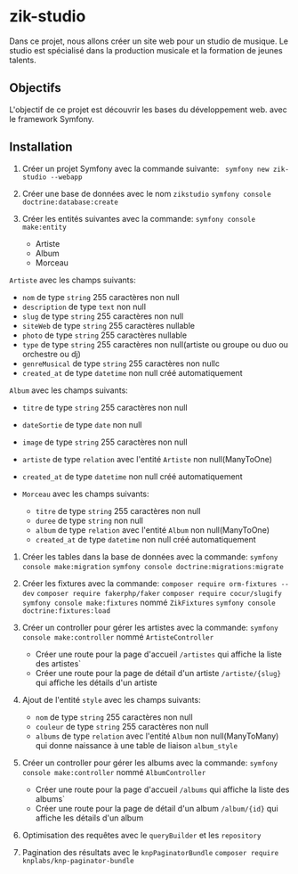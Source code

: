 # zik-studio

Dans ce projet, nous allons créer un site web pour un studio de musique. Le studio est spécialisé dans la production musicale et la formation de jeunes talents. 

## Objectifs
L'objectif de ce projet est découvrir les bases du développement web. avec le framework Symfony.

## Installation

1. Créer un projet Symfony avec la commande suivante:
` symfony new zik-studio --webapp`

2. Créer une base de données avec le nom `zikstudio`
   `symfony console doctrine:database:create`

3. Créer les entités suivantes avec la commande:
   `symfony console make:entity`
   - Artiste
   - Album
   - Morceau


`Artiste` avec les champs suivants:
   - `nom` de type `string` 255 caractères non null
   - `description` de type `text` non null
   - `slug` de type `string` 255 caractères non null
   - `siteWeb` de type `string` 255 caractères nullable
   - `photo` de type `string` 255 caractères nullable
   - `type` de type `string` 255 caractères non null(artiste ou groupe ou duo ou orchestre ou dj)
   - `genreMusical` de type `string` 255 caractères non nullc
   - `created_at` de type `datetime` non null créé automatiquement

`Album` avec les champs suivants:
   - `titre` de type `string` 255 caractères non null
   - `dateSortie` de type `date` non null
   - `image` de type `string` 255 caractères non null
   - `artiste` de type `relation` avec l'entité `Artiste` non null(ManyToOne)
   - `created_at` de type `datetime` non null créé automatiquement
  
- `Morceau` avec les champs suivants:
   - `titre` de type `string` 255 caractères non null
   - `duree` de type `string` non null
   - `album` de type `relation` avec l'entité `Album` non null(ManyToOne)
   - `created_at` de type `datetime` non null créé automatiquement


1. Créer les tables dans la base de données avec la commande:
   `symfony console make:migration`
   `symfony console doctrine:migrations:migrate`

2. Créer les fixtures avec la commande:
      `composer require orm-fixtures --dev`
      `composer require fakerphp/faker`
      `composer require cocur/slugify`
      `symfony console make:fixtures` nommé `ZikFixtures`
      `symfony console doctrine:fixtures:load`

3. Créer un controller pour gérer les artistes avec la commande:
   `symfony console make:controller` nommé `ArtisteController`
   - Créer une route pour la page d'accueil `/artistes` qui affiche la liste des artistes`
   - Créer une route pour la page de détail d'un artiste `/artiste/{slug}` qui affiche les détails d'un artiste

4. Ajout de l'entité `style` avec les champs suivants:
   - `nom` de type `string` 255 caractères non null
   - `couleur` de type `string` 255 caractères non null
   - `albums` de type `relation` avec l'entité `Album` non null(ManyToMany) qui donne naissance à une table de liaison `album_style`

5. Créer un controller pour gérer les albums avec la commande:
   `symfony console make:controller` nommé `AlbumController`
   - Créer une route pour la page d'accueil `/albums` qui affiche la liste des albums`
   - Créer une route pour la page de détail d'un album `/album/{id}` qui affiche les détails d'un album
  
6. Optimisation des requêtes avec le `queryBuilder` et les `repository`

7. Pagination des résultats avec le `knpPaginatorBundle`
    `composer require knplabs/knp-paginator-bundle`

